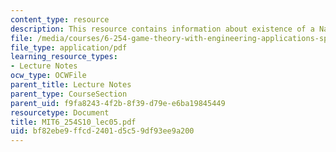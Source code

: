 ```yaml
---
content_type: resource
description: This resource contains information about existence of a Nash equilibrium.
file: /media/courses/6-254-game-theory-with-engineering-applications-spring-2010/bf82ebe9ffcd2401d5c59df93ee9a200_MIT6_254S10_lec05.pdf
file_type: application/pdf
learning_resource_types:
- Lecture Notes
ocw_type: OCWFile
parent_title: Lecture Notes
parent_type: CourseSection
parent_uid: f9fa8243-4f2b-8f39-d79e-e6ba19845449
resourcetype: Document
title: MIT6_254S10_lec05.pdf
uid: bf82ebe9-ffcd-2401-d5c5-9df93ee9a200
---
```

